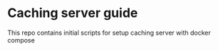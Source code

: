 # Caching server guide

This repo contains initial scripts for setup caching server with docker compose

